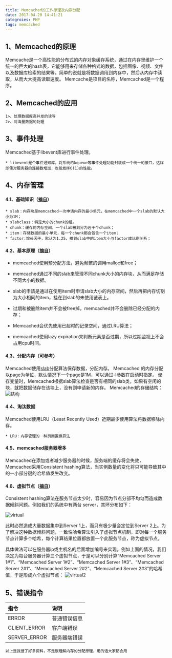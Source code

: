 ```yaml
---
title: Memcached的工作原理及内存分配
date: 2017-04-20 14:41:21
categroies: PHP
tags: memcached
---
```

## 1、Memcached的原理
Memcache是一个高性能的分布式的内存对象缓存系统，通过在内存里维护一个统一的巨大的hash表，它能够用来存储各种格式的数据，包括图像、视频、文件以及数据库检索的结果等。简单的说就是将数据调用到内存中，然后从内存中读取，从而大大提高读取速度。
Memcache是项目的名称，Memcached是一个程序。
<!-- more -->
## 2、Memcached的应用
    1>、处理数据库高并发的读写
    2>、对海量数据的处理
## 3、事件处理
Memcached基于libevent库进行事件处理。

    * libevent是个事件通知库，将系统的kqueue等事件处理功能封装成一个统一的接口，这样即使对服务器的连接数增加，也能发挥O(1)的性能。

## 4、内存管理 
#### 4.1、基础知识（[摘自](http://www.cnblogs.com/coder2012/p/4458015.html)）

    * slab：内存块是memcached一次申请内存的最小单元，在memcached中一个slab的默认大小为1M；
    * slabclass：特定大小的chunk的组。  
    * chunk：缓存的内存空间，一个slab被划分为若干个chunk；  
    * item：存储数据的最小单元，每一个chunk都会包含一个item；  
    * factor:增长因子，默认为1.25，相邻slab中的item大小与factor成比例关系；

#### 4.2、基本原理（[摘自](http://www.cnblogs.com/coder2012/p/4458015.html)）
* memcached使用预分配方法，避免频繁的调用malloc和free；

* memcached通过不同的slab来管理不同chunk大小的内存块，从而满足存储不同大小的数据。

* slab的申请是通过在使用item时申请slab大小的内存空间，然后再把内存切割为大小相同的item，挂在到slab的未使用链表上。

* 过期和被删除item并不会被free掉，memcached并不会删除已经分配的内存；

* Memcached会优先使用已超时的记录空间，通过LRU算法；

* memcached使用lazy expiration来判断元素是否过期，所以过期监视上不会占用cpu时间。
    
#### 4.3、分配内存（[可参考](http://www.open-open.com/lib/view/open1376034527667.html)）
Memcached使用[slab](https://www.ibm.com/developerworks/cn/linux/l-linux-slab-allocator/#icomments)分配算法保存数据，分配内存。
Memcached 的内存分配以page为单位，默认情况下一个page是1M，可以通过-I参数在启动时指定。
储存变量时，Memcached根据slab算法检查是否有相同的slab类，如果有空闲的块，就把数据储存在该块上，没有则申请新的内存。
Memcached的存储结构：
![结构](http://onx0p7mg5.bkt.clouddn.com/272357235313577.png)

#### 4.4、淘汰数据
Memcached使用LRU（Least Recently Used）近期最少使用算法将数据移除内存。
    
    * LRU：内存管理的一种页面置换算法

#### 4.5、memcached服务器增多
Memcached在添加或者减少服务器的时候，服务端的缓存将会失效，Memcached采用Consistent hashing算法，当实例数量的变化将只可能导致其中的一小部分键的哈希值发生改变。
#### 4.6、虚拟节点（[摘自](http://www.111cn.net/sys/linux/58748.htm)）
Consistent hashing算法在服务节点太少时，容易因为节点分部不均匀而造成数据倾斜问题。例如我们的系统中有两台 server，其环分布如下：

![virtual](http://onx0p7mg5.bkt.clouddn.com/20140312125612748.png)

此时必然造成大量数据集中到Server 1上，而只有极少量会定位到Server 2上。为了解决这种数据倾斜问题，一致性哈希算法引入了虚拟节点机制，即对每一个服务节点计算多个哈希，每个计算结果位置都放置一个此服务节点，称为虚拟节点。

具体做法可以在服务器ip或主机名的后面增加编号来实现。例如上面的情况，我们决定为每台服务器计算三个虚拟节点，于是可以分别计算“Memcached Server 1#1”、“Memcached Server 1#2”、“Memcached Server 1#3”、“Memcached Server 2#1”、“Memcached Server 2#2”、“Memcached Server 2#3”的哈希值，于是形成六个虚拟节点：
![virtual2](http://onx0p7mg5.bkt.clouddn.com/20140312125616365.png)

## 5、错误指令
|指令|说明|
|:----|:-----|
|ERROR|普通错误信息|
|CLIENT_ERROR|客户端错误|
|SERVER_ERROR|服务器端错误|

    以上是我搜了好多资料，不是很理解内存的分配原理，用的话大家都会用
